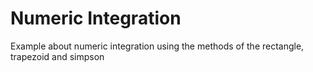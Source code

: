 # Numeric Integration
Example about numeric integration using the methods of the rectangle, trapezoid and simpson
